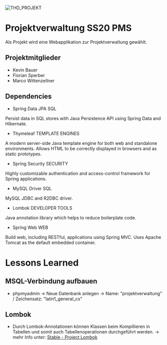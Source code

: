 ![THD_PROJEKT](https://i.ibb.co/CVXs2PJ/thd-pms-kb.png)

# Projektverwaltung SS20 PMS

Als Projekt wird eine Webapplikation zur Projektverwaltung gewählt.


## Projektmitglieder

- Kevin Bauer
- Florian Sperber
- Marco Wittenzellner

## Dependencies

- Spring Data JPA SQL

Persist data in SQL stores with Java Persistence API using Spring Data and Hibernate.

- Thymeleaf TEMPLATE ENGINES

A modern server-side Java template engine for both web and standalone environments. Allows HTML to be correctly displayed in browsers and as static prototypes.

- Spring Security SECURITY

Highly customizable authentication and access-control framework for Spring applications.

- MySQL Driver SQL

MySQL JDBC and R2DBC driver.

- Lombok DEVELOPER TOOLS

Java annotation library which helps to reduce boilerplate code.
- Spring Web WEB

Build web, including RESTful, applications using Spring MVC. Uses Apache Tomcat as the default embedded container.


# Lessons Learned

## MSQL-Verbindung aufbauen

- phpmyadmin -> Neue Datenbank anlegen -> Name: "projektverwaltung" / Zeichensatz: "latin1_general_cs"

## Lombok

- Durch Lombok-Annotationen können Klassen beim Kompillieren in Tabellen und somit auch Tabellenoperationen durchgeführt werden.
-> mehr Info unter:  [Stable - Project Lombok](https://projectlombok.org/features/all)



